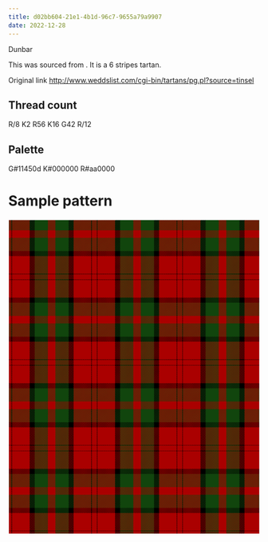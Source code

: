 ```yaml
---
title: d02bb604-21e1-4b1d-96c7-9655a79a9907
date: 2022-12-28
---
```

Dunbar

This was sourced from <no value>.  It is a 6 stripes tartan.

Original link http://www.weddslist.com/cgi-bin/tartans/pg.pl?source=tinsel

## Thread count
R/8 K2 R56 K16 G42 R/12

## Palette
G#11450d K#000000 R#aa0000

# Sample pattern

![Tartan detail](tartan.png "R/8 K2 R56 K16 G42 R/12 tartan")
